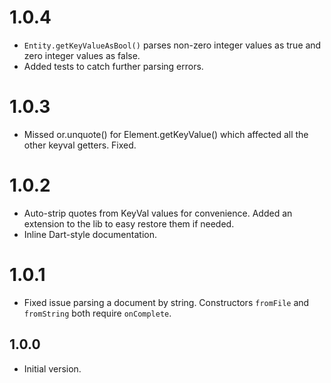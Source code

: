 # 1.0.4

- `Entity.getKeyValueAsBool()` parses non-zero integer values as true and zero integer values as false.
- Added tests to catch further parsing errors.

# 1.0.3

- Missed or.unquote() for Element.getKeyValue() which affected all the other keyval getters. Fixed.

# 1.0.2

- Auto-strip quotes from KeyVal values for convenience. Added an extension to the lib to easy restore them if needed.
- Inline Dart-style documentation.

# 1.0.1

- Fixed issue parsing a document by string. Constructors `fromFile` and `fromString` both require `onComplete`.

## 1.0.0

- Initial version.
